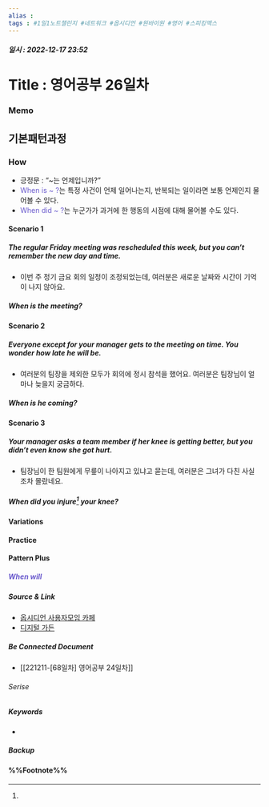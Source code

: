 ```yaml
---
alias : 
tags : #1일1노트챌린지 #네트워크 #옵시디언 #원바이원 #영어 #스피킹맥스 
---
```


##### 일시 : 2022-12-17 23:52

# Title : 영어공부 26일차

### Memo

## 기본패턴과정

### How
- 긍정문 : “~는 언제입니까?”
- <font color="SlateBlue">When is ~ ?</font>는 특정 사건이 언제 일어나는지, 반복되는 일이라면 보통 언제인지 물어볼 수 있다.
- <font color="SlateBlue">When did ~ ?</font>는 누군가가 과거에 한 행동의 시점에 대해 물어볼 수도 있다.

#### Scenario 1

##### The regular Friday meeting was rescheduled this week, but you can’t remember the new day and time. 
- 이번 주 정기 금요 회의 일정이 조정되었는데, 여러분은 새로운 날짜와 시간이 기억이 나지 않아요.

##### When is the meeting?

#### Scenario 2

##### Everyone except for your manager gets to the meeting on time. You wonder how late he will be.
- 여러분의 팀장을 제외한 모두가 회의에 정시 참석을 했어요. 여러분은 팀장님이 얼마나 늦을지 궁금하다.

##### When is he coming?

#### Scenario 3

##### Your manager asks a team member if her knee is getting better, but you didn’t even know she got hurt.
- 팀장님이 한 팀원에게 무릎이 나아지고 있냐고 묻는데, 여러분은 그녀가 다친 사실조차 몰랐네요.

##### When did you injure[^1] your knee?

#### Variations

#### Practice

#### Pattern Plus

##### <font color="SlateBlue">When will</font>

##### Source & Link
- [옵시디언 사용자모임 카페](https://cafe.naver.com/obsidianary/2752)
- [디지털 가든](https://chunghasull.netlify.app/221212-69일차-영어공부-25일차)

##### Be Connected Document
- [[221211-[68일차] 영어공부 24일차]]

###### Serise


##### Keywords
- 

##### Backup


#### %%Footnote%%

[^1]: 
[^2]: 
[^3]: 
[^4]: 
[^5]: 
[^6]: 
[^7]: 
[^8]: 
[^9]: 